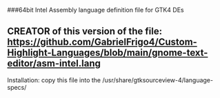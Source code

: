 ###64bit Intel Assembly language definition file for GTK4 DEs
## CREATOR of this version of the file: https://github.com/GabrielFrigo4/Custom-Highlight-Languages/blob/main/gnome-text-editor/asm-intel.lang
Installation: copy this file into the /usr/share/gtksourceview-4/language-specs/
